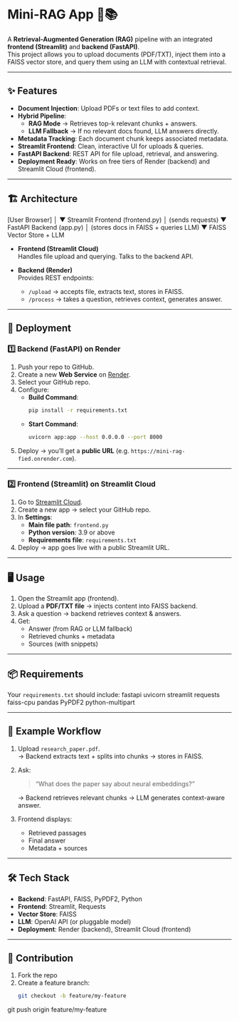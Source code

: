 # Mini-RAG App 🤖📚

A **Retrieval-Augmented Generation (RAG)** pipeline with an integrated **frontend (Streamlit)** and **backend (FastAPI)**.  
This project allows you to upload documents (PDF/TXT), inject them into a FAISS vector store, and query them using an LLM with contextual retrieval.

---

## ✨ Features
- **Document Injection**: Upload PDFs or text files to add context.
- **Hybrid Pipeline**:
  - **RAG Mode** → Retrieves top-k relevant chunks + answers.  
  - **LLM Fallback** → If no relevant docs found, LLM answers directly.  
- **Metadata Tracking**: Each document chunk keeps associated metadata.
- **Streamlit Frontend**: Clean, interactive UI for uploads & queries.
- **FastAPI Backend**: REST API for file upload, retrieval, and answering.
- **Deployment Ready**: Works on free tiers of Render (backend) and Streamlit Cloud (frontend).

---

## 🏗️ Architecture

[User Browser]
│
▼
Streamlit Frontend (frontend.py)
│ (sends requests)
▼
FastAPI Backend (app.py)
│ (stores docs in FAISS + queries LLM)
▼
FAISS Vector Store + LLM



- **Frontend (Streamlit Cloud)**  
  Handles file upload and querying. Talks to the backend API.  

- **Backend (Render)**  
  Provides REST endpoints:
  - `/upload` → accepts file, extracts text, stores in FAISS.  
  - `/process` → takes a question, retrieves context, generates answer.  

---

## 🚀 Deployment

### 1️⃣ Backend (FastAPI) on Render
1. Push your repo to GitHub.
2. Create a new **Web Service** on [Render](https://render.com).
3. Select your GitHub repo.
4. Configure:
   - **Build Command**:  
     ```bash
     pip install -r requirements.txt
     ```
   - **Start Command**:  
     ```bash
     uvicorn app:app --host 0.0.0.0 --port 8000
     ```
5. Deploy → you’ll get a **public URL** (e.g. `https://mini-rag-fied.onrender.com`).

---

### 2️⃣ Frontend (Streamlit) on Streamlit Cloud
1. Go to [Streamlit Cloud](https://streamlit.io/cloud).
2. Create a new app → select your GitHub repo.
3. In **Settings**:
   - **Main file path**: `frontend.py`
   - **Python version**: 3.9 or above
   - **Requirements file**: `requirements.txt`
4. Deploy → app goes live with a public Streamlit URL.

---

## 🖥️ Usage

1. Open the Streamlit app (frontend).  
2. Upload a **PDF/TXT file** → injects content into FAISS backend.  
3. Ask a question → backend retrieves context & answers.  
4. Get:
   - Answer (from RAG or LLM fallback)  
   - Retrieved chunks + metadata  
   - Sources (with snippets)  

---

## 📦 Requirements
Your `requirements.txt` should include:
fastapi
uvicorn
streamlit
requests
faiss-cpu
pandas
PyPDF2
python-multipart



---

## 🔗 Example Workflow
1. Upload `research_paper.pdf`.  
   → Backend extracts text + splits into chunks → stores in FAISS.  

2. Ask:  
   > “What does the paper say about neural embeddings?”  

   → Backend retrieves relevant chunks → LLM generates context-aware answer.  

3. Frontend displays:  
   - Retrieved passages  
   - Final answer  
   - Metadata + sources  

---

## 🛠️ Tech Stack
- **Backend**: FastAPI, FAISS, PyPDF2, Python  
- **Frontend**: Streamlit, Requests  
- **Vector Store**: FAISS  
- **LLM**: OpenAI API (or pluggable model)  
- **Deployment**: Render (backend), Streamlit Cloud (frontend)

---

## 🤝 Contribution
1. Fork the repo  
2. Create a feature branch:  
   ```bash
   git checkout -b feature/my-feature
git push origin feature/my-feature
